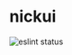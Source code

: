 # nickui

![eslint status](https://github.com/NickDunkman/nickui/actions/workflows/eslint.yml/badge.svg)
